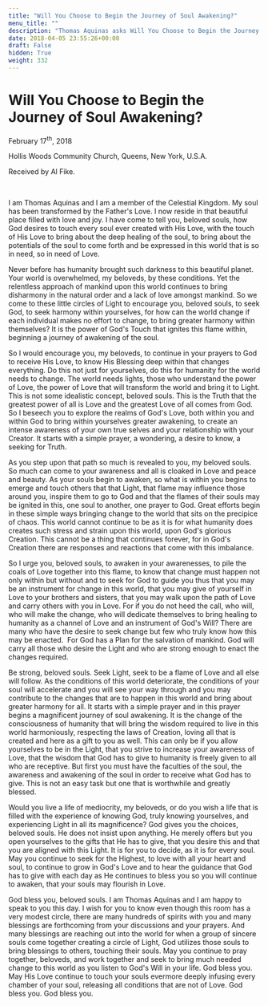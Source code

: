 ```yaml
---
title: "Will You Choose to Begin the Journey of Soul Awakening?"
menu_title: ""
description: "Thomas Aquinas asks Will You Choose to Begin the Journey of Soul Awakening?"
date: 2018-04-05 23:55:26+00:00
draft: False
hidden: True
weight: 332
---
```

# Will You Choose to Begin the Journey of Soul Awakening?

February 17<sup>th</sup>, 2018

Hollis Woods Community Church, Queens, New York, U.S.A.

Received by Al Fike.

 

I am Thomas Aquinas and I am a member of the Celestial Kingdom. My soul has been transformed by the Father's Love. I now reside in that beautiful place filled with love and joy. I have come to tell you, beloved souls, how God desires to touch every soul ever created with His Love, with the touch of His Love to bring about the deep healing of the soul, to bring about the potentials of the soul to come forth and be expressed in this world that is so in need, so in need of Love.

Never before has humanity brought such darkness to this beautiful planet. Your world is overwhelmed, my beloveds, by these conditions. Yet the relentless approach of mankind upon this world continues to bring disharmony in the natural order and a lack of love amongst mankind. So we come to these little circles of Light to encourage you, beloved souls, to seek God, to seek harmony within yourselves, for how can the world change if each individual makes no effort to change, to bring greater harmony within themselves? It is the power of God's Touch that ignites this flame within, beginning a journey of awakening of the soul.

So I would encourage you, my beloveds, to continue in your prayers to God to receive His Love, to know His Blessing deep within that changes everything. Do this not just for yourselves, do this for humanity for the world needs to change. The world needs lights, those who understand the power of Love, the power of Love that will transform the world and bring it to Light. This is not some idealistic concept, beloved souls. This is the Truth that the greatest power of all is Love and the greatest Love of all comes from God. So I beseech you to explore the realms of God's Love, both within you and within God to bring within yourselves greater awakening, to create an intense awareness of your own true selves and your relationship with your Creator. It starts with a simple prayer, a wondering, a desire to know, a seeking for Truth.

As you step upon that path so much is revealed to you, my beloved souls. So much can come to your awareness and all is cloaked in Love and peace and beauty. As your souls begin to awaken, so what is within you begins to emerge and touch others that that Light, that flame may influence those around you, inspire them to go to God and that the flames of their souls may be ignited in this, one soul to another, one prayer to God. Great efforts begin in these simple ways bringing change to the world that sits on the precipice of chaos. This world cannot continue to be as it is for what humanity does creates such stress and strain upon this world, upon God's glorious Creation. This cannot be a thing that continues forever, for in God's Creation there are responses and reactions that come with this imbalance.

So I urge you, beloved souls, to awaken in your awarenesses, to pile the coals of Love together into this flame, to know that change must happen not only within but without and to seek for God to guide you thus that you may be an instrument for change in this world, that you may give of yourself in Love to your brothers and sisters, that you may walk upon the path of Love and carry others with you in Love. For if you do not heed the call, who will, who will make the change, who will dedicate themselves to bring healing to humanity as a channel of Love and an instrument of God's Will? There are many who have the desire to seek change but few who truly know how this may be enacted.  For God has a Plan for the salvation of mankind. God will carry all those who desire the Light and who are strong enough to enact the changes required.

Be strong, beloved souls. Seek Light, seek to be a flame of Love and all else will follow. As the conditions of this world deteriorate, the conditions of your soul will accelerate and you will see your way through and you may contribute to the changes that are to happen in this world and bring about greater harmony for all. It starts with a simple prayer and in this prayer begins a magnificent journey of soul awakening. It is the change of the consciousness of humanity that will bring the wisdom required to live in this world harmoniously, respecting the laws of Creation, loving all that is created and here as a gift to you as well. This can only be if you allow yourselves to be in the Light, that you strive to increase your awareness of Love, that the wisdom that God has to give to humanity is freely given to all who are receptive. But first you must have the faculties of the soul, the awareness and awakening of the soul in order to receive what God has to give. This is not an easy task but one that is worthwhile and greatly blessed. 

Would you live a life of mediocrity, my beloveds, or do you wish a life that is filled with the experience of knowing God, truly knowing yourselves, and experiencing Light in all its magnificence? God gives you the choices, beloved souls. He does not insist upon anything. He merely offers but you open yourselves to the gifts that He has to give, that you desire this and that you are aligned with this Light. It is for you to decide, as it is for every soul. May you continue to seek for the Highest, to love with all your heart and soul, to continue to grow in God's Love and to hear the guidance that God has to give with each day as He continues to bless you so you will continue to awaken, that your souls may flourish in Love.

God bless you, beloved souls. I am Thomas Aquinas and I am happy to speak to you this day. I wish for you to know even though this room has a very modest circle, there are many hundreds of spirits with you and many blessings are forthcoming from your discussions and your prayers. And many blessings are reaching out into the world for when a group of sincere souls come together creating a circle of Light, God utilizes those souls to bring blessings to others, touching their souls. May you continue to pray together, beloveds, and work together and seek to bring much needed change to this world as you listen to God's Will in your life. God bless you. May His Love continue to touch your souls evermore deeply infusing every chamber of your soul, releasing all conditions that are not of Love. God bless you. God bless you.
